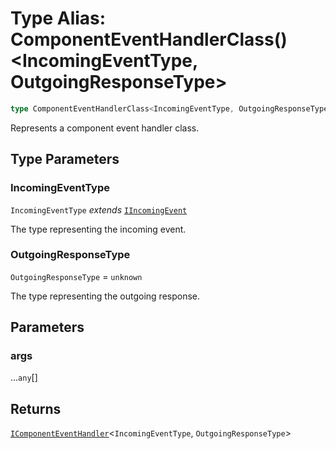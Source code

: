 # Type Alias: ComponentEventHandlerClass()\<IncomingEventType, OutgoingResponseType\>

```ts
type ComponentEventHandlerClass<IncomingEventType, OutgoingResponseType> = (...args) => IComponentEventHandler<IncomingEventType, OutgoingResponseType>;
```

Represents a component event handler class.

## Type Parameters

### IncomingEventType

`IncomingEventType` *extends* [`IIncomingEvent`](../interfaces/IIncomingEvent.md)

The type representing the incoming event.

### OutgoingResponseType

`OutgoingResponseType` = `unknown`

The type representing the outgoing response.

## Parameters

### args

...`any`[]

## Returns

[`IComponentEventHandler`](../interfaces/IComponentEventHandler.md)\<`IncomingEventType`, `OutgoingResponseType`\>
